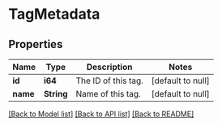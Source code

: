 # TagMetadata

## Properties
Name | Type | Description | Notes
------------ | ------------- | ------------- | -------------
**id** | **i64** | The ID of this tag. | [default to null]
**name** | **String** | Name of this tag. | [default to null]

[[Back to Model list]](../README.md#documentation-for-models) [[Back to API list]](../README.md#documentation-for-api-endpoints) [[Back to README]](../README.md)


